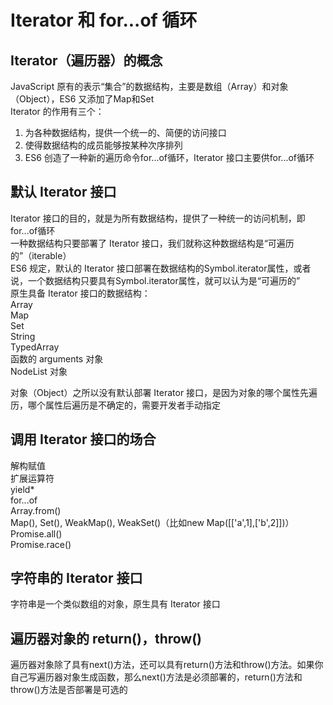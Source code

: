 Iterator 和 for...of 循环
===

Iterator（遍历器）的概念
---

JavaScript 原有的表示“集合”的数据结构，主要是数组（Array）和对象（Object），ES6 又添加了Map和Set   
Iterator 的作用有三个：  
1. 为各种数据结构，提供一个统一的、简便的访问接口  
2. 使得数据结构的成员能够按某种次序排列  
3. ES6 创造了一种新的遍历命令for...of循环，Iterator 接口主要供for...of循环  

默认 Iterator 接口 
---

Iterator 接口的目的，就是为所有数据结构，提供了一种统一的访问机制，即for...of循环   
一种数据结构只要部署了 Iterator 接口，我们就称这种数据结构是“可遍历的”（iterable）   
ES6 规定，默认的 Iterator 接口部署在数据结构的Symbol.iterator属性，或者说，一个数据结构只要具有Symbol.iterator属性，就可以认为是“可遍历的”    
原生具备 Iterator 接口的数据结构：  
Array  
Map  
Set  
String  
TypedArray  
函数的 arguments 对象  
NodeList 对象  

对象（Object）之所以没有默认部署 Iterator 接口，是因为对象的哪个属性先遍历，哪个属性后遍历是不确定的，需要开发者手动指定  


调用 Iterator 接口的场合
---
解构赋值  
扩展运算符  
yield*    
for...of  
Array.from()  
Map(), Set(), WeakMap(), WeakSet()（比如new Map([['a',1],['b',2]])）  
Promise.all()  
Promise.race()  

字符串的 Iterator 接口  
---

字符串是一个类似数组的对象，原生具有 Iterator 接口  

遍历器对象的 return()，throw()
---

遍历器对象除了具有next()方法，还可以具有return()方法和throw()方法。如果你自己写遍历器对象生成函数，那么next()方法是必须部署的，return()方法和throw()方法是否部署是可选的  




